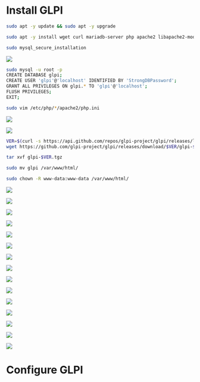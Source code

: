 # Install GLPI

```Bash
sudo apt -y update && sudo apt -y upgrade

sudo apt -y install wget curl mariadb-server php apache2 libapache2-mod-php php-{curl,zip,bz2,gd,imagick,intl,apcu,memcache,imap,mysql,cas,ldap,tidy,pear,xmlrpc,pspell,mbstring,json,iconv,xml,xsl}
```

```Bash
sudo mysql_secure_installation
```

![](https://github.com/JonmarCorpuz/Procedures/blob/main/GLPI/Assets/Install%20GLPI%20pt1.jpg)

```Bash
sudo mysql -u root -p
CREATE DATABASE glpi;
CREATE USER 'glpi'@'localhost' IDENTIFIED BY 'StrongDBPassword';
GRANT ALL PRIVILEGES ON glpi.* TO 'glpi'@'localhost';
FLUSH PRIVILEGES;
EXIT;
```

```Bash
sudo vim /etc/php/*/apache2/php.ini
```

![](https://github.com/JonmarCorpuz/Procedures/blob/main/GLPI/Assets/Install%20GLPI%20pt3v2.jpg)

![](https://github.com/JonmarCorpuz/Procedures/blob/main/GLPI/Assets/Install%20GLPI%20pt4v2.jpg)

```Bash
VER=$(curl -s https://api.github.com/repos/glpi-project/glpi/releases/latest|grep tag_name|cut -d '"' -f 4)
wget https://github.com/glpi-project/glpi/releases/download/$VER/glpi-$VER.tgz

tar xvf glpi-$VER.tgz

sudo mv glpi /var/www/html/

sudo chown -R www-data:www-data /var/www/html/
```

![](https://github.com/JonmarCorpuz/Procedures/blob/main/GLPI/Assets/Install%20GLPI%20pt6.jpg)

![](https://github.com/JonmarCorpuz/Procedures/blob/main/GLPI/Assets/Install%20GLPI%20pt7.jpg)

![](https://github.com/JonmarCorpuz/Procedures/blob/main/GLPI/Assets/Install%20GLPI%20pt8.jpg)

![](https://github.com/JonmarCorpuz/Procedures/blob/main/GLPI/Assets/Install%20GLPI%20pt9.jpg)

![](https://github.com/JonmarCorpuz/Procedures/blob/main/GLPI/Assets/Install%20GLPI%20pt10.jpg)

![](https://github.com/JonmarCorpuz/Procedures/blob/main/GLPI/Assets/Install%20GLPI%20pt11.jpg)

![](https://github.com/JonmarCorpuz/Procedures/blob/main/GLPI/Assets/Install%20GLPI%20pt12.jpg)

![](https://github.com/JonmarCorpuz/Procedures/blob/main/GLPI/Assets/Install%20GLPI%20pt13.jpg)

![](https://github.com/JonmarCorpuz/Procedures/blob/main/GLPI/Assets/Install%20GLPI%20pt14.jpg)

![](https://github.com/JonmarCorpuz/Procedures/blob/main/GLPI/Assets/Install%20GLPI%20pt15.jpg)

![](https://github.com/JonmarCorpuz/Procedures/blob/main/GLPI/Assets/Install%20GLPI%20pt16.jpg)

![](https://github.com/JonmarCorpuz/Procedures/blob/main/GLPI/Assets/Install%20GLPI%20pt17.jpg)

![](https://github.com/JonmarCorpuz/Procedures/blob/main/GLPI/Assets/Install%20GLPI%20pt18.jpg)

![](https://github.com/JonmarCorpuz/Procedures/blob/main/GLPI/Assets/Install%20GLPI%20pt19.jpg)

![](https://github.com/JonmarCorpuz/SecondBrain/blob/main/Assets/Whitespace.png)

# Configure GLPI


